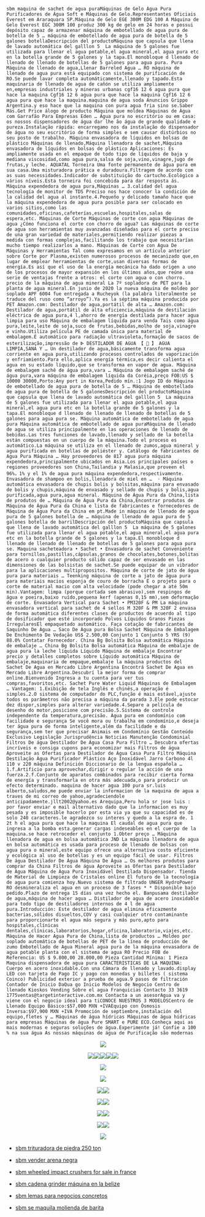 
```
sbm maquina de sachet de agua puraMáquinas de Gelo Água Pura Purificadores de Água Soft e Máquinas de Gelo.Representantes Oficiais Everest em Araraquara SP.Máquina de Gelo EGE 300M EDG 100 A Máquina de Gelo Everest EGC 300M 100 produz 300 kg de gelo em 24 horas e possui depósito capaz de armazenar máquina de embotellado de agua pura de botella de 5 … máquina de embotellado de agua pura de botella de 5 galones botellaDescripción del productoMáquina que capsula que llena de lavado automática del galllon 5  La máquina de 5 galones fue utilizada para llenar el agua potable,el agua mineral,el agua pura etc en la botella grande de 5 galones y la tapa.El monobloque d llenado de llenado de llenado de botellas de 5 galones para agua pura. Pura Máquina de llenado de agua,Llenar Barreled Agua … RO máquina de llenado de agua pura está equipado con sistema de purificación de RO.Se puede lavar completa automáticamente,llenado y tapado.Esta maquinaria de llenado de agua de cañón se utiliza ampliamente en,empresas industriales y mineras urbanas cgf16 12 6 agua pura que hace la maquina Cgf16 12 6 agua pura que hace la maquina Cgf16 12 6 agua pura que hace la maquina.maquina de agua soda Anuncios Grippo Argentina.y eso hace que la maquina con pura agua fria sino se.Saber Más.Get Price álogo de producto Máquina que moldea Máquinas de Água com Garrafão Para Empresas Eden … Água pura no escritório ou em casa: os nossos dispensadores de água dar lhe ão água de grande qualidade e pureza.Instalação rápida: encarregamo nos da instalação do dispensador de água no seu escritório de forma simples e sem causar distúrbios no seu posto de trabalho. Máquina envasadora de líquidos en bolsas de plástico Máquinas de llenado,Máquina llenadora de sachet,Máquina envasadora de líquidos en bolsas de plástico Aplicaciones: Es ampliamente usada en el empaque de todo tipo de líquidos de baja y mediana viscosidad,como agua pura,salsa de soja,vino,vinagre,jugo de frutas,y leche. AQUATAL Torneira Uma fonte permanente de água pura em sua casa.Uma misturadora prática e duradoura.Filtragem de acordo com as suas necessidades.Indicador de substituição do cartucho.Ecológico a vários níveis.Esta torneira foi concebida para dar resposta ás. Máquina expendedora de agua pura,Máquinas … 3.calidad del agua tecnología de monitor de TDS Preciso nos hace conocer la condición de la calidad del agua al instante.4.Pequeño y delicado tamaño hace que la máquina expendedora de agua pura posible para ser colocado en varios sitios,como las comunidades,oficinas,cafeterías,escuelas,hospitales,salas de espera,etc. Máquinas de Corte Máquinas de corte con agua Máquinas de agua ¿Cómo funciona el corte con chorro de agua? Las máquinas de corte de agua son herramientas muy avanzadas diseñadas para el corte preciso de una gran variedad de materiales,permitiendo realizar piezas a medida con formas complejas,facilitando los trabajo que necesitarían mucho tiempo realizarlos a mano. Máquinas de Corte con Agua De Máquinas y Herramientas Tal como expresamos en un artículo anterior sobre Corte por Plasma,existen numerosos procesos de mecanizado que,en lugar de emplear herramientas de corte,usan diversas formas de energía.Es así que el uso de la energía mecánica ha dado origen a uno de los procesos de mayor expansión en los últimos años,que reúne una serie de ventajas frente a otros: el corte con agua o con chorro. precio de la máquina de agua mineral La 7º sopladora de PET para la planta de agua mineral.En junio de 2020 la nueva máquina de moldeo por soplado APF 6004 fue entregada a Rucheyok (la palabra literalmente se traduce del ruso como “arroyo”).Ya es la séptima máquina producida por PET Amazon.com: Destilador de agua,portátil de alta … Amazon.com: Destilador de agua,portátil de alta eficiencia,máquina de destilación eléctrica de agua pura,4 l,ahorro de energía destilada para hacer agua limpia para uso Máquina de embalagem líquida para venda Tais como água pura,leite,leite de soja,suco de frutas,bebidas,molho de soja,vinagre e vinho.Utiliza película PE de camada única para material de embalagem.É automático para radiação ultravioleta,formação de sacos de esterilização,impressão de ᐈ DESTILADOR DE AGUA 【 🥇 】 AGUA LIMPIA,SANA Y … Un destilador de agua,básicamente transforma agua corriente en agua pura,utilizando procesos controlados de vaporización y enfriamiento.Para ello,aplica energía térmica,es decir calienta el agua en su estado líquido,que se transforma en vapor de agua. Máquina de embalagem sachê de água pura,vara … Máquina de embalagem sachê de água pura,vara máquina de embalagem líquida da Coréia,preço FOB:US $ 10000 30000,Porto:Any port in Korea,Pedido mín.:1 Jogo ID do Máquina de embotellado de agua pura de botella de 5 … Máquina de embotellado de agua pura de botella de 5 galonesDescripción del productoMáquina que capsula que llena de lavado automática del galllon 5  La máquina de 5 galones fue utilizada para llenar el agua potable,el agua mineral,el agua pura etc en la botella grande de 5 galones y la tapa.El monobloque d llenado de llenado de llenado de botellas de 5 galones para agua pura se. Máquina automática de embotellado de agua pura Máquina automática de embotellado de agua puraMáquina de llenado de agua se utiliza principalmente en las operaciones de llenado de bebidas.Las tres funciones de lavado,llenado y sellado de la botella están compuestas en un cuerpo de la máquina.Todo el proceso es automático.La máquina se utiliza en el llenado de zumos,agua mineral y agua purificada en botellas de poliéster y. Catálogo de fabricantes de Agua Pura Máquina … Hay proveedores de 817 agua pura máquina expendedora,principalmente ubicados en Asia.Los principales países o regiones proveedores son China,Tailandia y Malasia,que proveen el 96%，1% y el 1% de agua pura máquina expendedora,respectivamente. Envasadora de shampoo en bolis,llenadora de miel en …  · Máquina automática envasadora de chupis bolis y bolsitas,máquina para envasado de bolis y chupis,máquina de envasado y sellado de chupis y bolis,agua purificada,agua pura,agua mineral. Máquina de Água Pura da China,lista de produtos de … Máquina de Água Pura da China,Encontrar produtos de Máquina de Água Pura da China e lista de fabricantes e fornecedores de Máquina de Água Pura da China em pt.Made in máquina de llenado de agua pura de 5 galones botella de … máquina de llenado de agua pura de 5 galones botella de barrilDescripción del productoMáquina que capsula que llena de lavado automática del galllon 5  La máquina de 5 galones fue utilizada para llenar el agua potable,el agua mineral,el agua pura etc en la botella grande de 5 galones y la tapa.El monobloque d llenado de llenado de llenado de botellas de 5 galones para agua pura se. Maquina sacheteadora • Sachet • Envasadora de sachet Conveniente para tornillos,pastillas,cápsulas,granos de chocolates,botones,bolitas de acero o cualquier producto sólido capaz de ser envasado en las dimensiones de las bolsistas de sachet.Se puede equipar de un vibrador para la aplicaciones multipropositos. Máquina de corte de jato de água pura para materiais … Teenking máquina de corte a jato de água pura para materiais macios esponja de couro de borracha É o projeto para o corte de material macio com alta velocidade (pode chegar a até 50m min).Vantagem: limpa (porque cortada sem abrasivo),sem respingos de água e poeira,baixo ruído,pequena kerf (apenas 0,15 mm),sem deformação de corte. Envasadora Vertical para Sachet • PM320F & PM La máquina envasadora vertical para sachet de 4 sellos M 320F & PM 320F 2 envasa de forma automática diferentes clases de productos de acuerdo al tipo de dosificador que esté incorporado Polvos Líquidos Granos Piezas IrregularesEl empaquetado automático. Faça cotação de fabricantes de Saquinho De Água … Saco De Água pura Bolsa Sachet Máquina de Embalagem De Enchimento De Vedação US$ 2.500,00 Conjunto 1 Conjunto 5 YRS (9) 88.0% Contatar Fornecedor. China Bg Bolsita Bolsa automática Máquina de embalaje … China Bg Bolsita Bolsa automática Máquina de embalaje de agua pura la leche líquida Líquido Máquina de embalaje Encontrar precio y detalles completos sobre Líquido automática Máquina de embalaje,maquinaria de empaque,embalaje la máquina productos del Sachet De Agua en Mercado Libre Argentina Encontrá Sachet De Agua en Mercado Libre Argentina.Descubrí la mejor forma de comprar online.Bienvenido Ingresa a tu cuenta para ver tus compras,favoritos,etc. Sachet Pure Water Liquid Máquinas de Embalagem … Vantagem: 1.Exibição de tela Inglês e chinês,a operação é simples.2.O sistema de computador do PLC,função é mais estável,ajuste todos os parâmetros não precisa a máquina da parada 3.Ele pode estocar dez dispor,simples para alterar variedade.4.Separe a película de desenho do motor,posicione com precisão.5.Sistema de controle independente da temperatura,precisão. Água pura em condomínio com facilidade e segurança Se você mora ou trabalha em condomínio,e deseja ter água pura de forma inteligente,além da facilidade e da segurança,sem ter que precisar Animais em Condomínio Gestão Conteúdo Exclusivo Legislação Jurisprudência Noticias Manutenção Condominial Filtros De água Destilador De Água Casa Pura Filtro … Descubra ofertas incríveis e consiga cupons para economizar mais Filtros de água Aproveite as Ofertas para Destilador de Água Casa Pura Filtro Máquina Destilação Água Purificador Plástico Aço Inoxidável Jarro Carbono 4l 110 v 220 máquina Definición Diccionario de la lengua española … 1.f.Artificio para aprovechar,dirigir o regular la acción de una fuerza.2.f.Conjunto de aparatos combinados para recibir cierta forma de energía y transformarla en otra más adecuada,o para producir un efecto determinado. maquina de hacer agua 100 pura sr.luis alberto,saludos,me puede enviar la informacion de la maquina de agua a traves de mi correo de yahoo,agradeciendole anticipadamente.jllt2002@yahoo.es Arequipa,Peru hola sr jose luis : por favor enviar e mail alternativo dado que la informacion es muy pesada y es imposible hacerlo por esta via ya que su capacidad es de solo 240 caracteres.le agradezco su interes y quedo a la espra de. 1 2t h el agua pura que hace la maquina El caudal de agua pura que ingresa a la bomba esta.generar cargas indeseables en el cuerpo de la maquina.se hace retroceder el conjunto 1.Obter preço … Máquina llenadora de agua en bolsa automática JND La máquina llenadora de agua en bolsa automática es usada para proceso de llenado de bolsas con agua pura o mineral,este equipo ofrece una alternativa costo eficiente y ecológica al uso de botellas y es un equipo fácil de usar. Filtros De água Destilador De Água Máquina De Água … Os melhores produtos para comprar da China Filtros de água Aproveite as Ofertas para Destilador de Água Máquina de Água Pura Inoxidável Destilada Dispensador. Tienda de Material de Limpieza de Cristales online El futuro de la tecnología de agua pura comienza hoy.Nuevo sistema de filtrado UNGER HydroPower RO desmineraliza el agua en un proceso de 3 fases * * Disponible bajo pedido.Plazo de entrega 15 días una vez hecho el. Banpusama destilador de agua,máquina de hacer agua … Distilador de agua de acero inoxidable para todo tipo de destiladores internos de 4 l de agua pura.Introducción: Este destilador de agua elimina eficazmente bacterias,sólidos disueltos,COV y casi cualquier otro contaminante para proporcionarte el agua más segura y más puro,apto para hospitales,clínicas dentales,clínicas,laboratorios,hogar,oficina,laboratorio,viajes,etc. Máquina de Hacer Agua Pura de China,lista de productos … Moldeo por soplado automática de botellas de PET de la línea de producción de zumo Embotellado de Agua Mineral agua pura de la máquina envasadora de agua potable planta con el sistema de agua RO Precio FOB de Referencia: US $ 9.800,00 28.000,00 Pieza Cantidad Mínima: 1 Pieza Maquina dispensadora de agua pura CARACTERISTICAS DE LA MAQUINA: Cuerpo en acero inoxidable.Con una Cámara de llenado y lavado.display LED con tarjeta de Pago IC y pago con monedas y billetes ( sistema Coinco) Publicidad exterior a prueba de agua.9 pasos de filtración Contador de Inicio DaQua go Inicio Modelos de Negocio Centro de llenado Kioskos Vending Sobre el agua Franquicias Contacto 33 3619 1775ventas@targetinteractive.com.mx Contacta a un asesorAgua va y viene con el negocio ideal para tiCONOCE NUESTROS 3 MODELOSCentro de Llenado Equipo Básico:$57,000 MXN +IVAEquipo con Ósmosis Inversa:$97,900 MXN +IVA Promoción de septiembre,instalación del equipo,fletes y … Máquinas de água hídricas Máquinas de água hídricas para empresas Máquinas de água Pure SMART e PURE ECO.Conheça aqui as mais modernas e seguras soluções de água.Experimente já! Confie a 100 % na sua água As nossas máquinas de água de Purificação são modernas 
```

<div align="center">

<a href="https://es-crusher.shibang-china.com/github&k=sbm+maquina+de+sachet+de+agua+pura"><img src="https://static.shibang-china.com/es/crusher/logo.jpg"></a>

<a href="https://es-crusher.shibang-china.com/github&k=sbm+maquina+de+sachet+de+agua+pura"><img src="https://static.shibang-china.com/es/crusher/index.jpg"></a><a href="https://es-crusher.shibang-china.com/material.htmlgithub&k=sbm+maquina+de+sachet+de+agua+pura"><img src="https://static.shibang-china.com/es/crusher/material.jpg"></a><a href="https://es-crusher.shibang-china.com/application.htmlgithub&k=sbm+maquina+de+sachet+de+agua+pura"><img src="https://static.shibang-china.com/es/crusher/application.jpg"></a><a href="https://es-crusher.shibang-china.com/aboutus.htmlgithub&k=sbm+maquina+de+sachet+de+agua+pura"><img src="https://static.shibang-china.com/es/crusher/aboutus.jpg"></a><a href="https://es-crusher.shibang-china.com/contact.htmlgithub&k=sbm+maquina+de+sachet+de+agua+pura"><img src="https://static.shibang-china.com/es/crusher/contact.jpg"></a>

<a href="https://es-crusher.shibang-china.com/github&k=sbm+maquina+de+sachet+de+agua+pura"><img src="https://static.shibang-china.com/es/crusher/banner.jpg"></a>

<a href="https://swt.shibang-china.com/github&k=sbm+maquina+de+sachet+de+agua+pura"><img src="https://static.shibang-china.com/es/crusher/text.jpg"></a>

<a href="https://swt.shibang-china.com/github&k=sbm+maquina+de+sachet+de+agua+pura"><img src="https://static.shibang-china.com/es/crusher/chat.jpg"></a><a href="https://es-crusher.shibang-china.com/contact.htmlgithub&k=sbm+maquina+de+sachet+de+agua+pura"><img src="https://static.shibang-china.com/es/crusher/message.jpg"></a>

<a href="https://es-crusher.shibang-china.com/products/pe.htmlgithub&k=sbm+maquina+de+sachet+de+agua+pura"><img src="https://static.shibang-china.com/es/crusher/pe.jpg"></a><a href="https://es-crusher.shibang-china.com/products/pf.htmlgithub&k=sbm+maquina+de+sachet+de+agua+pura"><img src="https://static.shibang-china.com/es/crusher/pf.jpg"></a>

<a href="https://es-crusher.shibang-china.com/products/hpt.htmlgithub&k=sbm+maquina+de+sachet+de+agua+pura"><img src="https://static.shibang-china.com/es/crusher/hpt.jpg"></a><a href="https://es-crusher.shibang-china.com/products/vsi.htmlgithub&k=sbm+maquina+de+sachet+de+agua+pura"><img src="https://static.shibang-china.com/es/crusher/vsi.jpg"></a>

<a href="https://es-crusher.shibang-china.com/products/klv.htmlgithub&k=sbm+maquina+de+sachet+de+agua+pura"><img src="https://static.shibang-china.com/es/crusher/klv.jpg"></a><a href="https://es-crusher.shibang-china.com/products/portable.htmlgithub&k=sbm+maquina+de+sachet+de+agua+pura"><img src="https://static.shibang-china.com/es/crusher/portable.jpg"></a>

<a href="https://swt.shibang-china.com/github&k=sbm+maquina+de+sachet+de+agua+pura"><img src="https://static.shibang-china.com/es/crusher/case.jpg"></a>

</div>


* [sbm trituradora de piedra 250 ton](sbm%20trituradora%20de%20piedra%20250%20ton.md)

* [sbm vender arena negra](sbm%20vender%20arena%20negra.md)

* [sbm wheeled impact crushers for sale in france](sbm%20wheeled%20impact%20crushers%20for%20sale%20in%20france.md)

* [sbm cadena grinder máquina en la belize](sbm%20cadena%20grinder%20m%C3%A1quina%20en%20la%20belize.md)

* [sbm lemas para negocios concretos](sbm%20lemas%20para%20negocios%20concretos.md)

* [sbm se maquila molienda de barita](sbm%20se%20maquila%20molienda%20de%20barita.md)